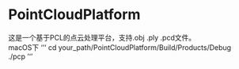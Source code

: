 # PointCloudPlatform
这是一个基于PCL的点云处理平台，支持.obj .ply .pcd文件。  
macOS下
‘’‘
cd your_path/PointCloudPlatform/Build/Products/Debug  
./pcp
’‘’
